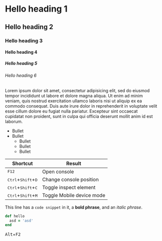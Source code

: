 # Hello heading 1

## Hello heading 2

### Hello heading 3

#### Hello heading 4

##### Hello heading 5

###### Hello heading 6

Lorem ipsum dolor sit amet, consectetur adipisicing elit, sed do eiusmod
tempor incididunt ut labore et dolore magna aliqua. Ut enim ad minim veniam,
quis nostrud exercitation ullamco laboris nisi ut aliquip ex ea commodo
consequat. Duis aute irure dolor in reprehenderit in voluptate velit esse
cillum dolore eu fugiat nulla pariatur. Excepteur sint occaecat cupidatat non
proident, sunt in culpa qui officia deserunt mollit anim id est laborum.


* Bullet
* Bullet
    * Bullet
    * Bullet
    * Bullet


| Shortcut       | Result                       |
|----------------|------------------------------|
| <kbd>F12</kbd> | Open console                 |
| <kbd>Ctrl</kbd>+<kbd>Shift</kbd>+<kbd>D</kbd>  | Change console position      |
| <kbd>Ctrl</kbd>+<kbd>Shift</kbd>+<kbd>C</kbd>  | Toggle inspect element       |
| <kbd>Ctrl</kbd>+<kbd>Shift</kbd>+<kbd>M</kbd>  | Toggle Mobile device mode    |

This line has a `code snippet` in it, a **bold phrase**, and an *italic phrase*.

```ruby
def hello
  asd = 'asd'
end
```

<kbd>Alt</kbd>+<kbd>F2</kbd>


